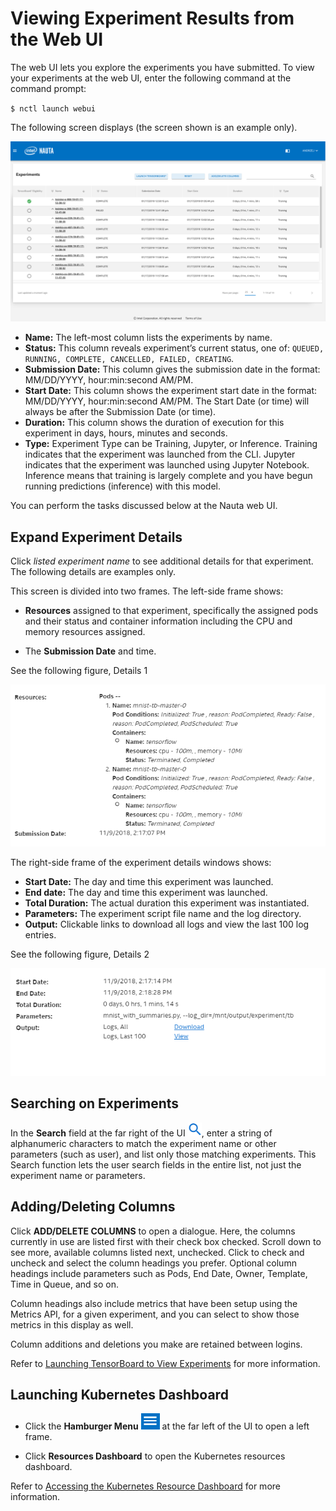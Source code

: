 
# Viewing Experiment Results from the Web UI

The web UI lets you explore the experiments you have submitted. To view your experiments at the web UI, enter the following command at the command prompt:

`$ nctl launch webui`

The following screen displays (the screen shown is an example only).

![](images/web_ui.png) 



* **Name:** The left-most column lists the experiments by name.
* **Status:** This column reveals experiment’s current status, one of: `QUEUED, RUNNING, COMPLETE, CANCELLED, FAILED, CREATING`.
* **Submission Date:** This column gives the submission date in the format: MM/DD/YYYY, hour:min:second AM/PM.
* **Start Date:** This column shows the experiment start date in the format: MM/DD/YYYY, hour:min:second AM/PM. The Start Date (or time) will always be after the Submission Date (or time).
* **Duration:** This column shows the duration of execution for this experiment in days, hours, minutes and seconds.
* **Type:** Experiment Type can be Training, Jupyter, or Inference. Training indicates that the experiment was launched from the CLI. Jupyter indicates that the experiment was launched using Jupyter Notebook. Inference means that training is largely complete and you have begun running predictions (inference) with this model.

You can perform the tasks discussed below at the Nauta web UI.

## Expand Experiment Details

Click _listed experiment name_ to see additional details for that experiment. The following details are examples only. 

This screen is divided into two frames. The left-side frame shows:

* **Resources** assigned to that experiment, specifically the assigned pods and their status and container information including the CPU and memory resources assigned.

* The **Submission Date** and time.

See the following figure, Details 1

![Image](images/UI_Experiment_Details_1.png)
 

The right-side frame of the experiment details windows shows:

* **Start Date:** The day and time this experiment was launched. 
* **End date:** The day and time this experiment was launched. 
*	**Total Duration:** The actual duration this experiment was instantiated.
*	**Parameters:** The experiment script file name and the log directory.
* **Output:** Clickable links to download all logs and view the last 100 log entries.

See the following figure, Details 2
 
![Image](images/UI_Experiment_Details_2.png)


## Searching on Experiments

In the **Search** field at the far right of the UI ![](images/search_lense.png), enter a string of alphanumeric characters to match the experiment name or other parameters (such as user), and list only those matching experiments. This Search function lets the user search fields in the entire list, not just the experiment name or parameters. 

## Adding/Deleting Columns

Click **ADD/DELETE COLUMNS** to open a dialogue. Here, the columns currently in use are listed first with 
their check box checked. Scroll down to see more, available columns listed next, unchecked. Click to check and 
uncheck and select the column headings you prefer. Optional column headings include parameters such as Pods, 
End Date, Owner, Template, Time in Queue, and so on.

Column headings also include metrics that have been setup using the Metrics API, for a given experiment, and you 
can select to show those metrics in this display as well.

Column additions and deletions you make are retained between logins.

Refer to [Launching TensorBoard to View Experiments](view_exp_tensorbd.png) for more information.

## Launching Kubernetes Dashboard

* Click the **Hamburger Menu** ![](images/hamburger_menu.png) at the far left of the UI to open a left frame. 

* Click **Resources Dashboard** to open the Kubernetes resources dashboard. 

Refer to [Accessing the Kubernetes Resource Dashboard](accessing_kubernetes.md) for more information.





